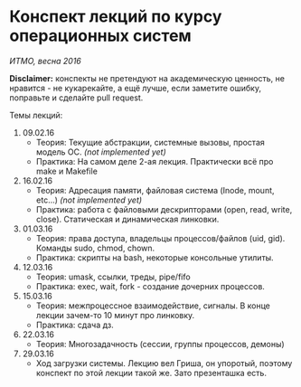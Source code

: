 # Конспект лекций по курсу операционных систем
*ИТМО, весна 2016*

**Disclaimer:** конспекты не претендуют на академическую ценность, не нравится - не кукарекайте, а ещё лучше, если заметите ошибку, поправьте и сделайте pull request.

Темы лекций:

1. 09.02.16  
    * Теория: Текущие абстракции, системные вызовы, простая модель ОС. *(not implemented yet)*
    * Практика: На самом деле 2-ая лекция. Практически всё про make и Makefile
2. 16.02.16
    * Теория: Адресация памяти, файловая система (Inode, mount, etc...) *(not implemented yet)*
    * Практика: работа с файловыми дескрипторами (open, read, write, close). Статическая и динамическая линковки.
3. 01.03.16
    * Теория: права доступа, владельцы процессов/файлов (uid, gid). Команды sudo, chmod, chown.
    * Практика: скрипты на bash, некоторые консольные утилиты.  
4. 12.03.16
    * Теория: umask, ссылки, треды, pipe/fifo
    * Практика: exec, wait, fork - создание дочерних процессов.
5. 15.03.16
    * Теория: межпроцессное взаимодействие, сигналы. В конце лекции зачем-то 10 минут про линковку.
    * Практика: сдача дз.
6. 22.03.16
    * Теория: Многозадачность (сессии, группы процессов, демоны)
7. 29.03.16
    * Ход загрузки системы. Лекцию вел Гриша, он упоротый, поэтому конспект по этой лекции такой же. Зато презенташка есть.